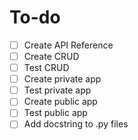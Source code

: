 # To-do

- [ ] Create API Reference
- [ ] Create CRUD
- [ ] Test CRUD
- [ ] Create private app
- [ ] Test private app
- [ ] Create public app
- [ ] Test public app
- [ ] Add docstring to .py files
